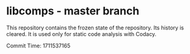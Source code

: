 # libcomps - master branch

This repository contains the frozen state of the repository.
Its history is cleared. It is used only for static code
analysis with Codacy.

Commit Time: 1711537165